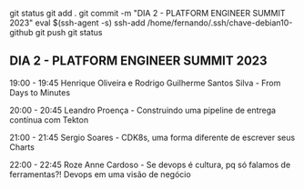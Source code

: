 

git status
git add .
git commit -m "DIA 2 - PLATFORM ENGINEER SUMMIT 2023"
eval $(ssh-agent -s)
ssh-add /home/fernando/.ssh/chave-debian10-github
git push
git status



##  DIA 2 - PLATFORM ENGINEER SUMMIT 2023

19:00 - 19:45
Henrique Oliveira e Rodrigo Guilherme Santos Silva - From Days to Minutes

20:00 - 20:45
Leandro Proença - Construindo uma pipeline de entrega contínua com Tekton

21:00 - 21:45
Sergio Soares - CDK8s, uma forma diferente de escrever seus Charts

22:00 - 22:45
Roze Anne Cardoso - Se devops é cultura, pq só falamos de ferramentas?! Devops em uma visão de negócio